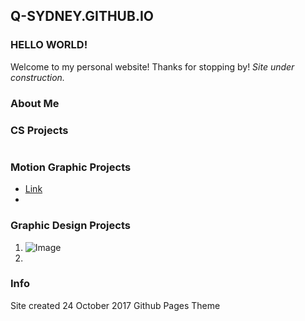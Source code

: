 ## Q-SYDNEY.GITHUB.IO
### HELLO WORLD!
Welcome to my personal website!
Thanks for stopping by!
_Site under construction._

### About Me

### CS Projects
```markdown
```
### Motion Graphic Projects
- [Link](url)
- 
### Graphic Design Projects
1. ![Image](src)
2. 

### Info
Site created 24 October 2017
Github Pages Theme
